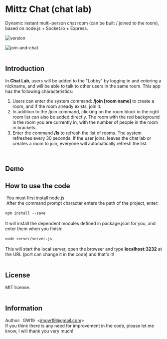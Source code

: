 # Mittz Chat (chat lab)
Dynamic instant multi-person chat room (can be built / joined to the room), based on node.js + Socket.io + Express. <br>

![version](https://img.shields.io/badge/version-1.04-green.svg)

![join-and-chat](https://cloud.githubusercontent.com/assets/24193072/26714744/837dccfc-47a5-11e7-86e0-953f63dd9c77.png)<br><br>

## Introduction
In <strong>Chat Lab</strong>, users will be added to the "Lobby" by logging in and entering a nickname, and will be able to talk to other users in the same room. This app has the following characteristics:<br>

<ol>

<li>Users can enter the system command: <b>/join [room name]</b> to create a room, and if the room already exists, join it. </li>

<li>In addition to the /join command, clicking on the room block in the right room list can also be added directly. The room with the red background is the room you are currently in, with the number of people in the room in brackets. </li>

<li>Enter the command <b>/ls</b> to refresh the list of rooms. The system refreshes every 30 seconds. If the user joins, leaves the chat lab or creates a room to join, everyone will automatically refresh the list. </li>

</ol>
<br>

## Demo
## How to use the code
 You must first install node.js<br>
 After the command prompt character enters the path of the project, enter:<br><br>
```npm install --save```<br><br>
It will install the dependent modules defined in package.json for you, and enter them when you finish:<br><br>
```node server/server.js```<br><br>
This will start the local server, open the browser and type <b>localhost:3232</b> at the URL (port can change it in the code) and that's it!<br><br>

## License
MIT license.<br><br>

## Information
Author: &nbsp;GW19 &nbsp;\<imgw19@gmail.com\><br>
If you think there is any need for improvement in the code, please let me know, I will thank you very much! <br><br>